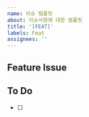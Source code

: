 ```yaml
---
name: 이슈 템플릿
about: 이슈사항에 대한 템플릿
title: '[FEAT]'
labels: Feat
assignees: ''
---
```


## Feature Issue

<!-- 관련 이슈에 대해 설명해주세요. -->

## To Do

<!-- 해야할 일들을 적어주세요. -->

-   [ ]
